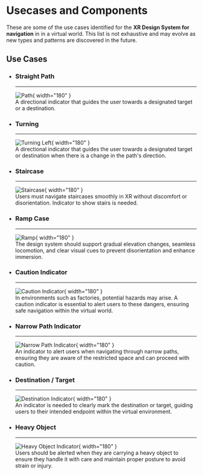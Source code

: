 # **Usecases and Components**
These are some of the use cases identified for the **XR Design System for navigation** in in a virtual world. This list is not exhaustive and may evolve as new types and patterns are discovered in the future.

## **Use Cases**
<div class="grid cards" markdown>

-   ### **Straight Path**
    ---
    ![Path](./assets/images/navigation%20images/Path.png){ width="180" }  
    A directional indicator that guides the user towards a designated target or a destination.

-   ### **Turning**
    ---
    ![Turning Left](./assets/images/navigation%20images/Turning.png){ width="180" }  
    A directional indicator that guides the user towards a designated target or destination when there is a change in the path's direction.

-   ### **Staircase**
    ---
    ![Staircase](./assets/images/navigation%20images/stair.png){ width="180" }  
    Users must navigate staircases smoothly in XR without discomfort or disorientation. Indicator to show stairs is needed.

-   ### **Ramp Case**
    ---
    ![Ramp](./assets/images/navigation%20images/ramp-case.png){ width="180" }  
    The design system should support gradual elevation changes, seamless locomotion, and clear visual cues to prevent disorientation and enhance immersion.

-   ### **Caution Indicator**
    ---
    ![Caution Indicator](./assets/images/navigation%20images/Caution_Mark.png){ width="180" }  
    In environments such as factories, potential hazards may arise. A caution indicator is essential to alert users to these dangers, ensuring safe navigation within the virtual world.

-   ### **Narrow Path Indicator**
    ---
    ![Narrow Path Indicator](./assets/images/navigation%20images/narrow-path.png){ width="180" }  
    An indicator to alert users when navigating through narrow paths, ensuring they are aware of the restricted space and can proceed with caution.

-   ### **Destination / Target**
    ---
    ![Destination Indicator](./assets/images/navigation%20images/Destination.png){ width="180" }  
    An indicator is needed to clearly mark the destination or target, guiding users to their intended endpoint within the virtual environment.

-   ### **Heavy Object**
    ---
    ![Heavy Object Indicator](./assets/images/navigation%20images/Heavy_Object.png){ width="180" }  
    Users should be alerted when they are carrying a heavy object to ensure they handle it with care and maintain proper posture to avoid strain or injury.
    
</div>
